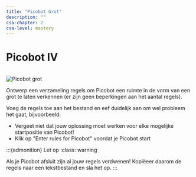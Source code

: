 ```yaml
---
title: "Picobot Grot"
description: ""
csa-chapter: 2
csa-level: mastery
---
```


# Picobot IV

```{include} ../class/problems/picobot_4.md
```

![Picobot grot](images/picobot/picobotExCr.png)

Ontwerp een verzameling regels om Picobot een ruimte in de vorm van een grot te laten verkennen (er zijn geen beperkingen aan het aantal regels).

Voeg de regels toe aan het bestand en eef duidelijk aan om wel probleem het gaat, bijvoorbeeld:

- Vergeet niet dat jouw oplossing moet werken voor elke mogelijke startpositie van Picobot!
- Klik op "Enter rules for Picobot" voordat je Picobot start

:::{admonition} Let op
:class: warning

Als je Picobot afsluit zijn al jouw regels verdwenen! Kopiëeer daarom de regels naar een tekstbestand en sla het op.
:::
